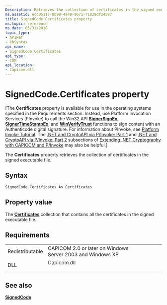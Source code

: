 ```yaml
---
Description: Retrieves the collection of certificates in the signed executable file.
ms.assetid: ecc05117-8b98-4e49-9671-71829df24597
title: SignedCode.Certificates property
ms.topic: reference
ms.date: 05/31/2018
topic_type: 
- APIRef
- kbSyntax
api_name: 
- SignedCode.Certificates
api_type: 
- COM
api_location: 
- Capicom.dll
---
```


# SignedCode.Certificates property

\[The **Certificates** property is available for use in the operating systems specified in the Requirements section. Instead, use Platform Invocation Services (PInvoke) to call the Win32 API [**SignerSignEx**](signersignex.md), [**SignerTimeStampEx**](signertimestampex.md), and [**WinVerifyTrust**](/windows/desktop/api/Wintrust/nf-wintrust-winverifytrust) functions to sign content with an Authenticode digital signature. For information about PInvoke, see [Platform Invoke Tutorial](https://msdn.microsoft.com/library/aa288468.aspx). The [.NET and CryptoAPI via P/Invoke: Part 1](/previous-versions/ms867087(v=msdn.10)#netcryptoapi_topic5) and [.NET and CryptoAPI via P/Invoke: Part 2](/previous-versions/ms867087(v=msdn.10)#netcryptoapi_topic6) subsections of [Extending .NET Cryptography with CAPICOM and P/Invoke](/previous-versions/ms867087(v=msdn.10)) may also be helpful.\]

The **Certificates** property retrieves the collection of certificates in the signed executable file.

## Syntax


```VB
SignedCode.Certificates As Certificates
```



## Property value

The [**Certificates**](certificates.md) collection that contains all the certificates in the signed executable file.

## Requirements



|                            |                                                                                        |
|----------------------------|----------------------------------------------------------------------------------------|
| Redistributable<br/> | CAPICOM 2.0 or later on Windows Server 2003 and Windows XP<br/>                  |
| DLL<br/>             | <dl> <dt>Capicom.dll</dt> </dl> |



## See also

<dl> <dt>

[**SignedCode**](signedcode.md)
</dt> </dl>

 

 